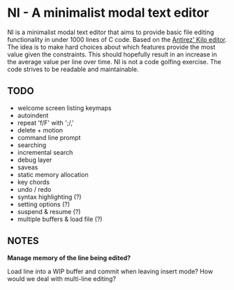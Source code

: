 # NI - A minimalist modal text editor

NI is a minimalist modal text editor that aims to provide basic file editing
functionality in under 1000 lines of C code. Based on the [Antirez' Kilo
editor](http://antirez.com/news/108). The idea is to make hard choices about
which features provide the most value given the constraints. This should
hopefully result in an increase in the average value per line over time. NI is
not a code golfing exercise. The code strives to be readable and maintainable.

## TODO

- welcome screen listing keymaps
- autoindent
- repeat 'f/F' with ';/,'
- delete + motion
- command line prompt
- searching
- incremental search
- debug layer
- saveas
- static memory allocation
- key chords
- undo / redo
- syntax highlighting (?)
- setting options (?)
- suspend & resume (?)
- multiple buffers & load file (?)

## NOTES

**Manage memory of the line being edited?**

Load line into a WIP buffer and commit when leaving insert mode?
How would we deal with multi-line editing?
